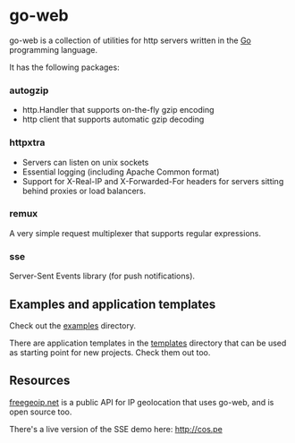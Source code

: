 # go-web

go-web is a collection of utilities for http servers written in the
[Go](http://golang.org) programming language.

It has the following packages:

### autogzip

- http.Handler that supports on-the-fly gzip encoding
- http client that supports automatic gzip decoding

### httpxtra

- Servers can listen on unix sockets
- Essential logging (including Apache Common format)
- Support for X-Real-IP and X-Forwarded-For headers for servers sitting behind proxies or load balancers.

### remux

A very simple request multiplexer that supports regular expressions.

### sse

Server-Sent Events library (for push notifications).

## Examples and application templates

Check out the [examples](https://github.com/fiorix/go-web/tree/master/examples) directory.

There are application templates in the [templates](https://github.com/fiorix/go-web/tree/master/templates) directory that can be used as starting point for new projects. Check them out too.

## Resources

[freegeoip.net](http://freegeoip.net) is a public API for IP geolocation that
uses go-web, and is open source too.

There's a live version of the SSE demo here: <http://cos.pe>
